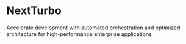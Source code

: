 # NextTurbo
Accelerate development with automated orchestration and optimized architecture for high-performance enterprise applications
